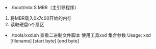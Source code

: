 - ./boot/mbr.S
MBR（主引导程序）
1. 将MBR载入0x7c00开始的内存
2. 读取硬盘n个扇区

- ./tools/xxd.sh
查看二进制文件脚本
使用工具xxd 集合参数
Usage: xxd [filename] [start byte] [end byte]
